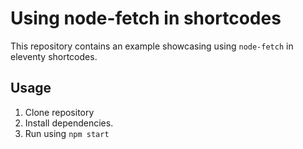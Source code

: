 # Using node-fetch in shortcodes

This repository contains an example showcasing using `node-fetch` in eleventy shortcodes.

## Usage

1. Clone repository
2. Install dependencies.
3. Run using `npm start`
